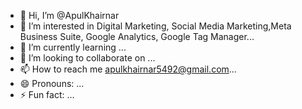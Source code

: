 - 👋 Hi, I’m @ApulKhairnar
- 👀 I’m interested in Digital Marketing, Social Media Marketing,Meta Business Suite, Google Analytics, Google Tag Manager...
- 🌱 I’m currently learning ...
- 💞️ I’m looking to collaborate on ...
- 📫 How to reach me apulkhairnar5492@gmail.com...
- 😄 Pronouns: ...
- ⚡ Fun fact: ...

<!---
ApulKhairnar/ApulKhairnar is a ✨ special ✨ repository because its `README.md` (this file) appears on your GitHub profile.
You can click the Preview link to take a look at your changes.
--->
